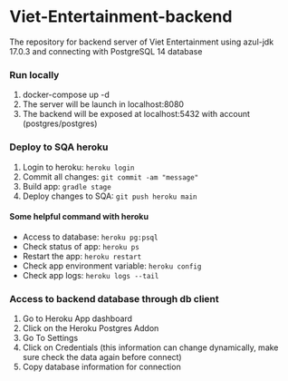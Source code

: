 # Viet-Entertainment-backend

The repository for backend server of Viet Entertainment using azul-jdk 17.0.3 and connecting with PostgreSQL 14 database

### Run locally
1. docker-compose up -d
2. The server will be launch in localhost:8080
3. The backend will be exposed at localhost:5432 with account (postgres/postgres)

### Deploy to SQA heroku 
1. Login to heroku: `heroku login`
2. Commit all changes: `git commit -am "message"`
3. Build app: `gradle stage`
4. Deploy changes to SQA: `git push heroku main`


#### Some helpful command with heroku
* Access to database: `heroku pg:psql`
* Check status of app: `heroku ps`
* Restart the app: `heroku restart`
* Check app environment variable: `heroku config` 
* Check app logs: `heroku logs --tail`

### Access to backend database through db client
1. Go to Heroku App dashboard
2. Click on the Heroku Postgres Addon
3. Go To Settings
4. Click on Credentials (this information can change dynamically, make sure check the data again before connect)
5. Copy database information for connection
